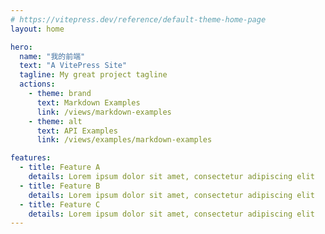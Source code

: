 ```yaml
---
# https://vitepress.dev/reference/default-theme-home-page
layout: home

hero:
  name: "我的前端"
  text: "A VitePress Site"
  tagline: My great project tagline
  actions:
    - theme: brand
      text: Markdown Examples
      link: /views/markdown-examples
    - theme: alt
      text: API Examples
      link: /views/examples/markdown-examples

features:
  - title: Feature A
    details: Lorem ipsum dolor sit amet, consectetur adipiscing elit
  - title: Feature B
    details: Lorem ipsum dolor sit amet, consectetur adipiscing elit
  - title: Feature C
    details: Lorem ipsum dolor sit amet, consectetur adipiscing elit
---
```



